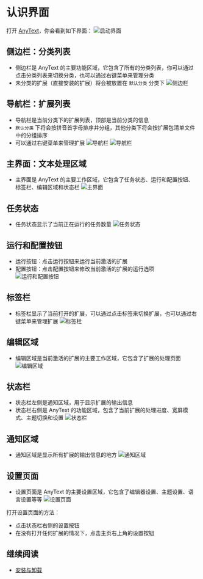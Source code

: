 # 认识界面
打开 [AnyText](https:/anytext.cn)，你会看到如下界面：
![启动界面](/interface.png)

## 侧边栏：分类列表
- 侧边栏是 AnyText 的主要功能区域，它包含了所有的分类列表，你可以通过点击分类列表来切换分类，也可以通过右键菜单来管理分类
- 未分类的扩展（直接安装的扩展）将会被放置在 `默认分类` 分类下
![侧边栏](/sidebar.png)

## 导航栏：扩展列表
- 导航栏是当前分类下的扩展列表，顶部是当前分类的信息
- `默认分类` 下将会按拼音首字母排序并分组，其他分类下将会按扩展包清单文件中的分组排序
- 可以通过右键菜单来管理扩展
![导航栏](/navbar-info.png)
![导航栏](/navbar.png)

## 主界面：文本处理区域
- 主界面是 AnyText 的主要工作区域，它包含了任务状态、运行和配置按钮、标签栏、编辑区域和状态栏
![主界面](/main-area.png)

## 任务状态
- 任务状态显示了当前正在运行的任务数量
![任务状态](/task-status.png)

## 运行和配置按钮
- 运行按钮：点击运行按钮来运行当前激活的扩展
- 配置按钮：点击配置按钮来修改当前激活的扩展的运行选项
![运行和配置按钮](/run-and-config-button.png)

## 标签栏
- 标签栏显示了当前打开的扩展，可以通过点击标签来切换扩展，也可以通过右键菜单来管理扩展
![标签栏](/tabbar.png)

## 编辑区域
- 编辑区域是当前激活的扩展的主要工作区域，它包含了扩展的处理页面
![编辑区域](/editor-area.png)

## 状态栏
- 状态栏左侧是通知区域，用于显示扩展的输出信息
- 状态栏右侧是 AnyText 的功能区域，包含了当前扩展的处理进度、宽屏模式、主题切换和设置
![状态栏](/status-bar.png)

## 通知区域
- 通知区域是显示所有扩展的输出信息的地方
![通知区域](/notification.png)

## 设置页面
- 设置页面是 AnyText 的主要设置区域，它包含了编辑器设置、主题设置、语言设置等等
![设置页面](/settings.png)

打开设置页面的方法：
- 点击状态栏右侧的设置按钮
- 在没有打开任何扩展的情况下，点击主页右上角的设置按钮

## 继续阅读
- [安装与卸载](install-and-uninstall)